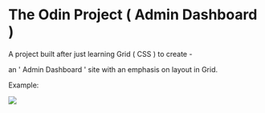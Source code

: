 # The Odin Project ( Admin Dashboard )

A project built after just learning Grid ( CSS ) to create -

an ' Admin Dashboard ' site with an emphasis on layout in Grid.

Example:

<img src="https://cdn.statically.io/gh/TheOdinProject/curriculum/43cc6ab69fdfbef40d431a65677d2144668930ac/intermediate_html_css/grid/project_admin_dashboard/imgs/dashboard-project.png">